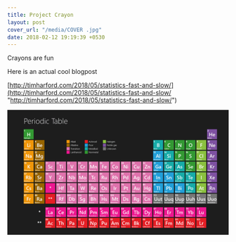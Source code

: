 ```yaml
---
title: Project Crayon
layout: post
cover_url: "/media/COVER .jpg"
date: 2018-02-12 19:19:39 +0530
---
```

Crayons are fun

Here is an actual cool blogpost

[http://timharford.com/2018/05/statistics-fast-and-slow/](http://timharford.com/2018/05/statistics-fast-and-slow/ "http://timharford.com/2018/05/statistics-fast-and-slow/")

![](media/periodicTable_20120926101018.png)